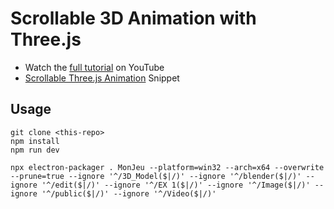 # Scrollable 3D Animation with Three.js

- Watch the [full tutorial](https://youtu.be/Q7AOvWpIVHU) on YouTube
- [Scrollable Three.js Animation](https://fireship.io/snippets/threejs-scrollbar-animation) Snippet

## Usage

```
git clone <this-repo>
npm install
npm run dev

npx electron-packager . MonJeu --platform=win32 --arch=x64 --overwrite --prune=true --ignore '^/3D_Model($|/)' --ignore '^/blender($|/)' --ignore '^/edit($|/)' --ignore '^/EX 1($|/)' --ignore '^/Image($|/)' --ignore '^/public($|/)' --ignore '^/Video($|/)'
```